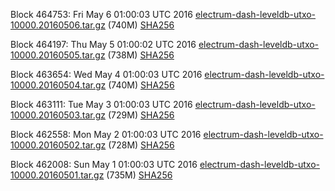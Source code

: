 Block 464753: Fri May  6 01:00:03 UTC 2016 [electrum-dash-leveldb-utxo-10000.20160506.tar.gz](https://transfer.sh/k1j9E/electrum-dash-leveldb-utxo-10000.20160506.tar.gz) (740M) [SHA256](https://transfer.sh/1Ayoq/electrum-dash-leveldb-utxo-10000.20160506.tar.gz.sha256)

Block 464197: Thu May  5 01:00:02 UTC 2016 [electrum-dash-leveldb-utxo-10000.20160505.tar.gz](https://transfer.sh/YuWqE/electrum-dash-leveldb-utxo-10000.20160505.tar.gz) (738M) [SHA256](https://transfer.sh/13rxXz/electrum-dash-leveldb-utxo-10000.20160505.tar.gz.sha256)

Block 463654: Wed May  4 01:00:03 UTC 2016 [electrum-dash-leveldb-utxo-10000.20160504.tar.gz](https://transfer.sh/7wHI8/electrum-dash-leveldb-utxo-10000.20160504.tar.gz) (740M) [SHA256](https://transfer.sh/HTfkg/electrum-dash-leveldb-utxo-10000.20160504.tar.gz.sha256)

Block 463111: Tue May  3 01:00:03 UTC 2016 [electrum-dash-leveldb-utxo-10000.20160503.tar.gz](https://transfer.sh/JJn7C/electrum-dash-leveldb-utxo-10000.20160503.tar.gz) (729M) [SHA256](https://transfer.sh/wDL13/electrum-dash-leveldb-utxo-10000.20160503.tar.gz.sha256)

Block 462558: Mon May  2 01:00:03 UTC 2016 [electrum-dash-leveldb-utxo-10000.20160502.tar.gz](https://transfer.sh/3Rv9t/electrum-dash-leveldb-utxo-10000.20160502.tar.gz) (728M) [SHA256](https://transfer.sh/15Jzsl/electrum-dash-leveldb-utxo-10000.20160502.tar.gz.sha256)

Block 462008: Sun May  1 01:00:03 UTC 2016 [electrum-dash-leveldb-utxo-10000.20160501.tar.gz](https://transfer.sh/jQ0rM/electrum-dash-leveldb-utxo-10000.20160501.tar.gz) (735M) [SHA256](https://transfer.sh/4JAi1/electrum-dash-leveldb-utxo-10000.20160501.tar.gz.sha256)

